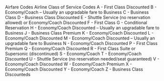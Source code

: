 
Airfare Codes
Airline Class of Service Codes
A - First Class Discounted
B - Economy/Coach – Usually an upgradable fare to Business 
C - Business Class
D - Business Class Discounted
E - Shuttle Service (no reservation allowed) or Economy/Coach Discounted
F - First Class
G - Conditional Reservation
H - Economy/Coach Discounted – Usually an upgradable fare to Business
J - Business Class Premium
K - Economy/Coach Discounted
L - Economy/Coach Discounted
M - Economy/Coach Discounted – Usually an upgradable fare to Business
N - Economy/Coach Discounted
P - First Class Premium
Q - Economy/Coach Discounted
R - First Class Suite or Supersonic (discontinued)
S - Economy/Coach
T - Economy/Coach Discounted
U - Shuttle Service (no reservation needed/seat guaranteed)
V - Economy/Coach Discounted
W - Economy/Coach Premium
X - Economy/Coach Discounted
Y - Economy/Coach
Z - Business Class Discounteds